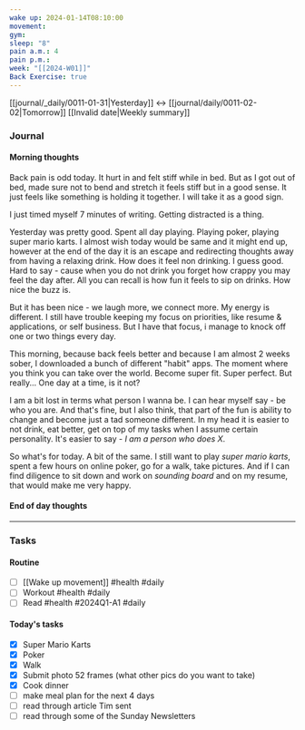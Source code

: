 ```yaml
---
wake up: 2024-01-14T08:10:00
movement: 
gym: 
sleep: "8"
pain a.m.: 4
pain p.m.: 
week: "[[2024-W01]]"
Back Exercise: true
---
```

[[journal/_daily/0011-01-31|Yesterday]] <-> [[journal/daily/0011-02-02|Tomorrow]]
[[Invalid date|Weekly summary]]
### Journal
#### Morning thoughts
Back pain is odd today. It hurt in and felt stiff while in bed. But as I got out of bed, made sure not to bend and stretch it feels stiff but in a good sense. It just feels like something is holding it together. I will take it as a good sign. 

I just timed myself 7 minutes of writing. Getting distracted is a thing. 

Yesterday was pretty good. Spent all day playing. Playing poker, playing super mario karts. I almost wish today would be same and it might end up, however at the end of the day it is an escape and redirecting thoughts away from having a relaxing drink. How does it feel non drinking. I guess good. Hard to say - cause when you do not drink you forget how crappy you may feel the day after. All you can recall is how fun it feels to sip on drinks. How nice the buzz is. 

But it has been nice - we laugh more, we connect more. My energy is different. 
I still have trouble keeping my focus on priorities, like resume & applications, or self business. But I have that focus, i manage to knock off one or two things every day. 

This morning, because back feels better and because I am almost 2 weeks sober, I downloaded a bunch of different "habit" apps. The moment where you think you can take over the world. Become super fit. Super perfect. But really... One day at a time, is it not? 

I am a bit lost in terms what person I wanna be. I can hear myself say - be who you are. And that's fine, but I also think, that part of the fun is ability to change and become just a tad someone different. In my head it is easier to not drink, eat better, get on top of my tasks when I assume certain personality. It's easier to say - *I am a person who does X*. 

So what's for today. A bit of the same. I still want to play *super mario karts*, spent a few hours on online poker, go for a walk, take pictures. And if I can find diligence to sit down and work on *sounding board* and on my resume, that would make me very happy.  

#### End of day thoughts


-----
### Tasks 

#### Routine

- [ ] [[Wake up movement]] #health #daily
- [ ] Workout #health #daily 
- [ ] Read #health #2024Q1-A1 #daily

#### Today's tasks
- [x] Super Mario Karts
- [x] Poker
- [x] Walk
- [x] Submit photo 52 frames (what other pics do you want to take)
- [x] Cook dinner
- [ ] make meal plan for the next 4 days
- [ ] read through article Tim sent
- [ ] read through some of the Sunday Newsletters
